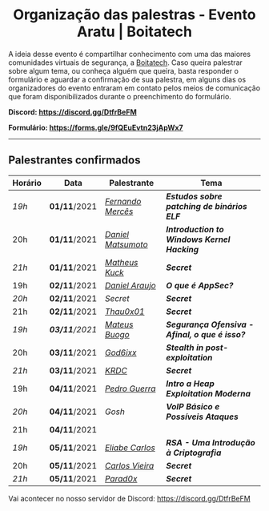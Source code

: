 <h1 align="center"> Organização das palestras - Evento Aratu | Boitatech </h1>

A ideia desse evento é compartilhar conhecimento com uma das maiores comunidades virtuais de segurança, a [Boitatech](https://www.boitatech.com.br/). Caso queira palestrar sobre algum tema, ou conheça alguém que queira, basta responder o formulário e aguardar a confirmação de sua palestra, em alguns dias os organizadores do evento entraram em contato pelos meios de comunicação que foram disponibilizados durante o preenchimento do formulário.

**Discord: https://discord.gg/DtfrBeFM**

**Formulário: https://forms.gle/9fQEuEvtn23jApWx7**

---

## Palestrantes confirmados

| Horário | Data | Palestrante | Tema |
|---------------|------|-------------|------|
| *19h* | **01/11**/2021 | *[Fernando Mercês](https://www.linkedin.com/in/fernandomerces/)* | ***Estudos sobre patching de binários ELF***
| 20h | **01/11**/2021 | *[Daniel Matsumoto](https://www.linkedin.com/in/celesi/)* | ***Introduction to Windows Kernel Hacking***
| *21h* | **01/11**/2021 | *[Matheus Kuck](https://www.linkedin.com/in/matheus-kuck-00b19618b/)* | ***Secret***
| 19h | **02/11**/2021 | *[Daniel Araujo](https://www.linkedin.com/in/dandga/)* | ***O que é AppSec?***
| *20h* | **02/11**/2021 | *Secret* | ***Secret***
| 21h | **02/11**/2021 | *[Thau0x01](https://www.linkedin.com/in/thau0x01)* | ***Secret***
| *19h* | ***03/11**/2021* | *[Mateus Buogo](https://www.linkedin.com/in/mateus-buogo-b0084917/)* | ***Segurança Ofensiva - Afinal, o que é isso?***
| 20h | **03/11**/2021 | *[God6ixx](https://www.linkedin.com/in/marcos-6ix/)* | ***Stealth in post-exploitation***
| *21h* | **03/11**/2021 | *[KRDC](https://www.linkedin.com/in/kaardeco/)* | ***Secret***
| 19h | **04/11**/2021 | *[Pedro Guerra](https://www.linkedin.com/in/x0xten/)* | ***Intro a Heap Exploitation Moderna***
| *20h* | **04/11**/2021 | *Gosh* | ***VoIP Básico e Possíveis Ataques***
| 21h | **04/11**/2021 |
| *19h* | **05/11**/2021 | *[Eliabe Carlos](https://www.linkedin.com/in/eliabecarlos/)* | ***RSA - Uma Introdução à Criptografia***
| 20h | **05/11**/2021 | *[Carlos Vieira](https://www.linkedin.com/in/carlosevieira/)* | ***Secret***
| *21h* | **05/11**/2021 | *[Parad0x](https://www.linkedin.com/in/allan-trindad-7296091bb/)* | ***Secret***
 
Vai acontecer no nosso servidor de Discord: https://discord.gg/DtfrBeFM

